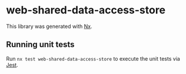 # web-shared-data-access-store

This library was generated with [Nx](https://nx.dev).

## Running unit tests

Run `nx test web-shared-data-access-store` to execute the unit tests via [Jest](https://jestjs.io).
